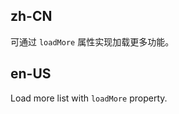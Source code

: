 ## zh-CN

可通过 `loadMore` 属性实现加载更多功能。

## en-US

Load more list with `loadMore` property.

<style>
.demo-loadmore-list {
  min-height: 350px;
}
</style>
